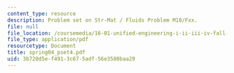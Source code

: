 ```yaml
---
content_type: resource
description: Problem set on Str-Mat / Fluids Problem M10/Fxx.
file: null
file_location: /coursemedia/16-01-unified-engineering-i-ii-iii-iv-fall-2005-spring-2006/3b720d5ef4913c675adf56e3580baa29_spring04_pset4.pdf
file_type: application/pdf
resourcetype: Document
title: spring04_pset4.pdf
uid: 3b720d5e-f491-3c67-5adf-56e3580baa29
---
```

